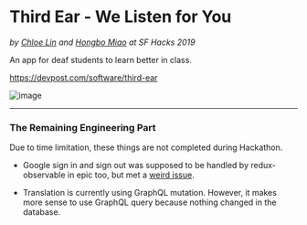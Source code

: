 # Third Ear - We Listen for You

*by [Chloe Lin](https://github.com/chloewlin) and [Hongbo Miao](https://github.com/hongbo-miao) at SF Hacks 2019*

An app for deaf students to learn better in class.

https://devpost.com/software/third-ear

![image](https://user-images.githubusercontent.com/3375461/53700590-cb880580-3da8-11e9-9561-f7eed8f3bc04.png)

---

### The Remaining Engineering Part

Due to time limitation, these things are not completed during Hackathon.

- Google sign in and sign out was supposed to be handled by redux-observable in epic too, but met a [weird issue](https://stackoverflow.com/questions/54967343/how-to-avoid-running-function-inside-of-epic-when-combineepics).

- Translation is currently using GraphQL mutation. However, it makes more sense to use GraphQL query because nothing changed in the database.
